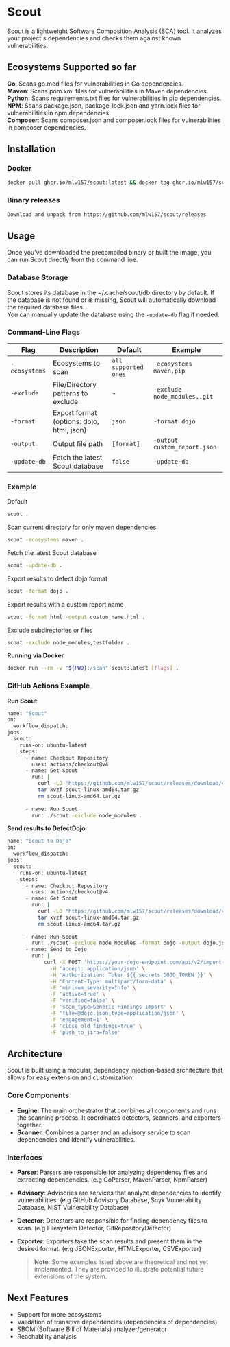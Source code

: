 # Scout

Scout is a lightweight Software Composition Analysis (SCA) tool. It analyzes your project's dependencies and checks them against known vulnerabilities.
## Ecosystems Supported so far

**Go**: Scans go.mod files for vulnerabilities in Go dependencies.<br/>
**Maven**: Scans pom.xml files for vulnerabilities in Maven dependencies.<br/>
**Python**: Scans requirements.txt files for vulnerabilities in pip dependencies.<br/>
**NPM**: Scans package.json, package-lock.json and yarn.lock files for vulnerabilities in npm dependencies.<br/>
**Composer**: Scans composer.json and composer.lock files for vulnerabilities in composer dependencies.<br/>

## Installation
### Docker

```bash
docker pull ghcr.io/mlw157/scout:latest && docker tag ghcr.io/mlw157/scout:latest scout:latest
```
### Binary releases
```bash
Download and unpack from https://github.com/mlw157/scout/releases
```
## Usage
Once you’ve downloaded the precompiled binary or built the image, you can run Scout directly from the command line.
### Database Storage
Scout stores its database in the ~/.cache/scout/db directory by default. If the database is not found or is missing, Scout will automatically download the required database files. <br/>
You can manually update the database using the ```-update-db``` flag if needed.
### Command-Line Flags

| Flag | Description | Default | Example |
| --- | --- | --- | --- |
| `-ecosystems` | Ecosystems to scan | `all supported ones` | `-ecosystems maven,pip` |
| `-exclude` | File/Directory patterns to exclude | - | `-exclude node_modules,.git` |
| `-format` | Export format (options: dojo, html, json) | `json` | `-format dojo` |
| `-output` | Output file path | `[format]` | `-output custom_report.json` |
| `-update-db` | Fetch the latest Scout database| `false` | `-update-db` |

### Example
Default
```bash
scout .
```
Scan current directory for only maven dependencies
```bash
scout -ecosystems maven .
```
Fetch the latest Scout database
```bash
scout -update-db .
```
Export results to defect dojo format
```bash
scout -format dojo .
```
Export results with a custom report name
```bash
scout -format html -output custom_name.html .
```
Exclude subdirectories or files
```bash
scout -exclude node_modules,testfolder .
```
**Running via Docker**
```bash
docker run --rm -v "${PWD}:/scan" scout:latest [flags] .
```
### GitHub Actions Example
**Run Scout**
```bash
name: "Scout"
on:
  workflow_dispatch:
jobs:
  scout:
    runs-on: ubuntu-latest
    steps:
      - name: Checkout Repository
        uses: actions/checkout@v4
      - name: Get Scout
        run: |
          curl -LO "https://github.com/mlw157/scout/releases/download/v0.1.2/scout-linux-amd64.tar.gz"
          tar xvzf scout-linux-amd64.tar.gz
          rm scout-linux-amd64.tar.gz
          
      - name: Run Scout
        run: ./scout -exclude node_modules .
```
**Send results to DefectDojo**
```bash
name: "Scout to Dojo"
on:
  workflow_dispatch:
jobs:
  scout:
    runs-on: ubuntu-latest
    steps:
      - name: Checkout Repository
        uses: actions/checkout@v4
      - name: Get Scout
        run: |
          curl -LO "https://github.com/mlw157/scout/releases/download/v0.1.2/scout-linux-amd64.tar.gz"
          tar xvzf scout-linux-amd64.tar.gz
          rm scout-linux-amd64.tar.gz
          
      - name: Run Scout
        run: ./scout -exclude node_modules -format dojo -output dojo.json .
      - name: Send to Dojo
        run: |
            curl -X POST 'https://your-dojo-endpoint.com/api/v2/import-scan/' \
              -H 'accept: application/json' \
              -H 'Authorization: Token ${{ secrets.DOJO_TOKEN }}' \
              -H 'Content-Type: multipart/form-data' \
              -F 'minimum_severity=Info' \
              -F 'active=true' \
              -F 'verified=false' \
              -F 'scan_type=Generic Findings Import' \
              -F 'file=@dojo.json;type=application/json' \
              -F 'engagement=1' \
              -F 'close_old_findings=true' \
              -F 'push_to_jira=false'
```

## Architecture
Scout is built using a modular, dependency injection-based architecture that allows for easy extension and customization:

### Core Components
- **Engine**: The main orchestrator that combines all components and runs the scanning process. It coordinates detectors, scanners, and exporters together.
- **Scanner**: Combines a parser and an advisory service to scan dependencies and identify vulnerabilities.

### Interfaces

- **Parser**: Parsers are responsible for analyzing dependency files and extracting dependencies. (e.g GoParser, MavenParser, NpmParser)
  
- **Advisory**: Advisories are services that analyze dependencies to identify vulnerabilities. (e.g GitHub Advisory Database, Snyk Vulnerability Database, NIST Vulnerability Database)

- **Detector**: Detectors are responsible for finding dependency files to scan. (e.g Filesystem Detector, GitRepositoryDetector)

- **Exporter**: Exporters take the scan results and present them in the desired format. (e.g JSONExporter, HTMLExporter, CSVExporter)
  
  > **Note**: Some examples listed above are theoretical and not yet implemented. They are provided to illustrate potential future extensions of the system.
  
## Next Features
- Support for more ecosystems
- Validation of transitive dependencies (dependencies of dependencies)  
- SBOM (Software Bill of Materials) analyzer/generator  
- Reachability analysis





